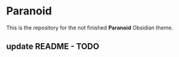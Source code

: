 # Paranoid

This is the repository for the not finished **Paranoid** Obsidian theme.

## update README - TODO
